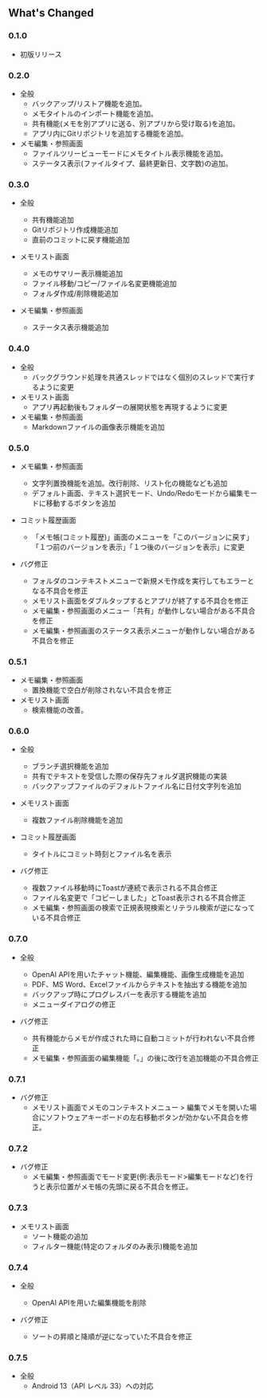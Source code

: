 ## What's Changed
### 0.1.0
* 初版リリース

### 0.2.0
* 全般
  * バックアップ/リストア機能を追加。
  * メモタイトルのインポート機能を追加。
  * 共有機能(メモを別アプリに送る、別アプリから受け取る)を追加。
  * アプリ内にGitリポジトリを追加する機能を追加。
* メモ編集・参照画面
  * ファイルツリービューモードにメモタイトル表示機能を追加。
  * ステータス表示(ファイルタイプ、最終更新日、文字数)の追加。

### 0.3.0
* 全般
  * 共有機能追加
  * Gitリポジトリ作成機能追加
  * 直前のコミットに戻す機能追加
  
* メモリスト画面
  * メモのサマリー表示機能追加
  * ファイル移動/コピー/ファイル名変更機能追加
  * フォルダ作成/削除機能追加
* メモ編集・参照画面
  * ステータス表示機能追加

### 0.4.0
* 全般
  * バックグラウンド処理を共通スレッドではなく個別のスレッドで実行するように変更
* メモリスト画面
  * アプリ再起動後もフォルダーの展開状態を再現するように変更
* メモ編集・参照画面
  * Markdownファイルの画像表示機能を追加

### 0.5.0
* メモ編集・参照画面
  * 文字列置換機能を追加。改行削除、リスト化の機能なども追加
  * デフォルト画面、テキスト選択モード、Undo/Redoモードから編集モードに移動するボタンを追加

* コミット履歴画面
  * 「メモ帳(コミット履歴)」画面のメニューを「このバージョンに戻す」「１つ前のバージョンを表示」「１つ後のバージョンを表示」に変更
* バグ修正
  * フォルダのコンテキストメニューで新規メモ作成を実行してもエラーとなる不具合を修正
  * メモリスト画面をダブルタップするとアプリが終了する不具合を修正
  * メモ編集・参照画面のメニュー「共有」が動作しない場合がある不具合を修正
  * メモ編集・参照画面のステータス表示メニューが動作しない場合がある不具合を修正

### 0.5.1
* メモ編集・参照画面
  * 置換機能で空白が削除されない不具合を修正
* メモリスト画面
  * 検索機能の改善。
  
### 0.6.0
* 全般
  * ブランチ選択機能を追加
  * 共有でテキストを受信した際の保存先フォルダ選択機能の実装
  * バックアップファイルのデフォルトファイル名に日付文字列を追加

* メモリスト画面
  * 複数ファイル削除機能を追加 

* コミット履歴画面
  * タイトルにコミット時刻とファイル名を表示

* バグ修正
  * 複数ファイル移動時にToastが連続で表示される不具合修正
  * ファイル名変更で「コピーしました」とToast表示される不具合修正
  * メモ編集・参照画面の検索で正規表現検索とリテラル検索が逆になっている不具合修正

### 0.7.0
* 全般
  * OpenAI APIを用いたチャット機能、編集機能、画像生成機能を追加
  * PDF、MS Word、Excelファイルからテキストを抽出する機能を追加
  * バックアップ時にプログレスバーを表示する機能を追加
  * メニューダイアログの修正

* バグ修正
  * 共有機能からメモが作成された時に自動コミットが行われない不具合修正
  * メモ編集・参照画面の編集機能「。」の後に改行を追加機能の不具合修正

### 0.7.1
* バグ修正
  * メモリスト画面でメモのコンテキストメニュー > 編集でメモを開いた場合にソフトウェアキーボードの左右移動ボタンが効かない不具合を修正。

### 0.7.2
* バグ修正
  * メモ編集・参照画面でモード変更(例:表示モード>編集モードなど)を行うと表示位置がメモ帳の先頭に戻る不具合を修正。

### 0.7.3
* メモリスト画面
  * ソート機能の追加
  * フィルター機能(特定のフォルダのみ表示)機能を追加

### 0.7.4
* 全般
  * OpenAI APIを用いた編集機能を削除

* バグ修正
  * ソートの昇順と降順が逆になっていた不具合を修正

### 0.7.5
* 全般
  * Android 13（API レベル 33）への対応
 